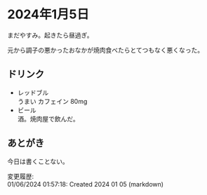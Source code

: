 # 2024年1月5日

まだやすみ。起きたら昼過ぎ。

元から調子の悪かったおなかが焼肉食べたらとてつもなく悪くなった。

## ドリンク

- レッドブル  
うまい
カフェイン 80mg
- ビール  
酒。焼肉屋で飲んだ。

## あとがき

今日は書くことない。

変更履歴:  
01/06/2024 01:57:18: Created 2024 01 05 (markdown)  
